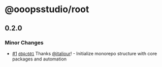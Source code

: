 # @ooopsstudio/root

## 0.2.0

### Minor Changes

- [#1](https://github.com/Ooops-Studio/core/pull/1) [`d04c601`](https://github.com/Ooops-Studio/core/commit/d04c601b975d9194f44aa49bed03266089720598) Thanks [@italiour](https://github.com/italiour)! - Initialize monorepo structure with core packages and automation
